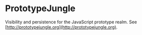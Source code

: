 PrototypeJungle
===============

Visibility and persistence for the JavaScript prototype realm. See
[http://prototypejungle.org](http://prototypejungle.org).

